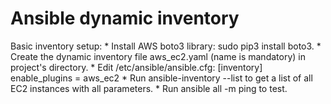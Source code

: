 # Ansible dynamic inventory
  Basic inventory setup:
	* Install AWS boto3 library: sudo pip3 install boto3.
	* Create the dynamic inventory file aws_ec2.yaml (name is mandatory) in project's directory.
	* Edit /etc/ansible/ansible.cfg: 
		[inventory]
		enable_plugins = aws_ec2 
	* Run ansible-inventory --list to get a list of all EC2 instances with all parameters.
	* Run ansible all -m ping to test.
